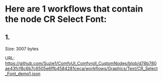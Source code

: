 # Here are 1 workflows that contain the node CR Select Font:

## 1. 

Size: 3007 bytes

URL: https://github.com/Suzie1/ComfyUI_Comfyroll_CustomNodes/blob/d78b780ae43fcf8c6b7c6505e6ffb4584281ceca/workflows/Graphics/Text/CR_Select_Font_demo1.json

